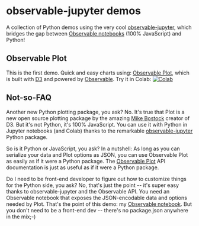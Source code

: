 
# observable-jupyter demos

A collection of Python demos using the very cool 
[observable-jupyter](https://github.com/thomasballinger/observable-jupyter),
which bridges the gap between [Observable notebooks](http://observablehq.com) (100% JavaScript) and Python!

## Observable Plot

This is the first demo.  Quick and easy charts using: [Observable Plot](https://observablehq.com/@observablehq/plot), 
which is built with [D3](https://github.com/d3/d3#d3-data-driven-documents) and powered by 
[Observable](http://observablehq.com).
Try it in Colab: [![Colab](https://colab.research.google.com/assets/colab-badge.svg)](https://colab.research.google.com/github/pbogden/observable-jupyter-demos/blob/master/notebooks/observable_plot.ipynb)

## Not-so-FAQ

Another new Python plotting package, you ask? No. It's true that Plot is a new open source 
plotting package by the amazing [Mike Bostock](https://observablehq.com/@mbostock)
creator of D3.
But it's not Python, it's 100% JavaScript.
You can use it with Python in Jupyter notebooks (and Colab) thanks to the remarkable 
[observable-jupyter](https://github.com/thomasballinger/observable-jupyter) Python package.

So is it Python or JavaScript, you ask? In a nutshell: As long as you can serialize your data and Plot options as JSON, 
you can use Observable Plot as easily as if it were a Python package.
The [Observable Plot](https://github.com/observablehq/plot#readme) API documentation is just as useful as
if it were a Python package.

Do I need to be front-end developer to figure out how to customize things for the Python side, you ask?
No, that's just the point -- it's super easy thanks to observable-jupyter and the Observable API.
You need an Observable notebook that exposes the JSON-encodable data and options needed by Plot. 
That's the point of this demo: my [Observable notebook](https://observablehq.com/@pbogden/observable-plot-jupyter).
But you don't need to be a front-end dev -- there's no package.json anywhere in the mix;-)
